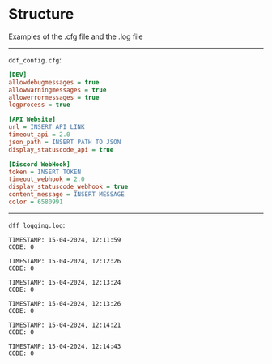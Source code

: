 # Structure

Examples of the .cfg file and the .log file

---

`ddf_config.cfg`:  
```cfg
[DEV]
allowdebugmessages = true
allowwarningmessages = true
allowerrormessages = true
logprocess = true

[API Website]
url = INSERT API LINK
timeout_api = 2.0
json_path = INSERT PATH TO JSON
display_statuscode_api = true

[Discord WebHook]
token = INSERT TOKEN
timeout_webhook = 2.0
display_statuscode_webhook = true
content_message = INSERT MESSAGE
color = 6580991
```

---

`dff_logging.log`:
```log
TIMESTAMP: 15-04-2024, 12:11:59
CODE: 0

TIMESTAMP: 15-04-2024, 12:12:26
CODE: 0

TIMESTAMP: 15-04-2024, 12:13:24
CODE: 0

TIMESTAMP: 15-04-2024, 12:13:26
CODE: 0

TIMESTAMP: 15-04-2024, 12:14:21
CODE: 0

TIMESTAMP: 15-04-2024, 12:14:43
CODE: 0
```
